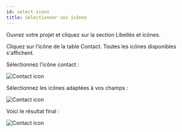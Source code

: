 ```yaml
---
id: select-icons
title: Sélectionner vos icônes
---
```


Ouvrez votre projet et cliquez sur la section Libellés et icônes.

Cliquez sur l’icône de la table Contact. Toutes les icônes disponibles s'affichent.

Sélectionnez l’icône contact :

![Contact icon](assets/en/custom-icons/contact-icon.png)

Sélectionnez les icônes adaptées à vos champs :

![Contact icon](assets/en/custom-icons/field-icons.png)

Voici le résultat final :

![Contact icon](assets/en/custom-icons/custom-icons-final-result.png)